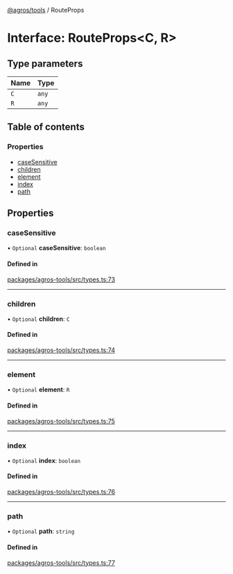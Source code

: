 [@agros/tools](../index.md) / RouteProps

# Interface: RouteProps<C, R\>

## Type parameters

| Name | Type |
| :------ | :------ |
| `C` | `any` |
| `R` | `any` |

## Table of contents

### Properties

- [caseSensitive](RouteProps.md#casesensitive)
- [children](RouteProps.md#children)
- [element](RouteProps.md#element)
- [index](RouteProps.md#index)
- [path](RouteProps.md#path)

## Properties

### <a id="casesensitive" name="casesensitive"></a> caseSensitive

• `Optional` **caseSensitive**: `boolean`

#### Defined in

[packages/agros-tools/src/types.ts:73](https://github.com/agrosjs/agros/blob/17797cc/packages/agros-tools/src/types.ts#L73)

___

### <a id="children" name="children"></a> children

• `Optional` **children**: `C`

#### Defined in

[packages/agros-tools/src/types.ts:74](https://github.com/agrosjs/agros/blob/17797cc/packages/agros-tools/src/types.ts#L74)

___

### <a id="element" name="element"></a> element

• `Optional` **element**: `R`

#### Defined in

[packages/agros-tools/src/types.ts:75](https://github.com/agrosjs/agros/blob/17797cc/packages/agros-tools/src/types.ts#L75)

___

### <a id="index" name="index"></a> index

• `Optional` **index**: `boolean`

#### Defined in

[packages/agros-tools/src/types.ts:76](https://github.com/agrosjs/agros/blob/17797cc/packages/agros-tools/src/types.ts#L76)

___

### <a id="path" name="path"></a> path

• `Optional` **path**: `string`

#### Defined in

[packages/agros-tools/src/types.ts:77](https://github.com/agrosjs/agros/blob/17797cc/packages/agros-tools/src/types.ts#L77)
